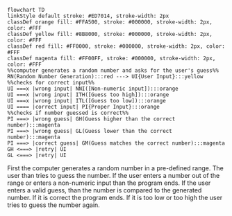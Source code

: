 ```mermaid
flowchart TD
linkStyle default stroke: #ED7014, stroke-width: 2px
classDef orange fill: #FFA500, stroke: #000000, stroke-width: 2px, color: #FFF
classDef yellow fill: #8B8000, stroke: #000000, stroke-width: 2px, color: #FFF
classDef red fill: #FF0000, stroke: #000000, stroke-width: 2px, color: #FFF
classDef magenta fill: #FF00FF, stroke: #000000, stroke-width: 2px, color: #FFF
%%computer generates a random number and asks for the user's guess%%
RN(Random Number Generation):::red ---> UI{User Input}:::yellow
%%checks for correct input%%
UI ===x |wrong input| NNI([Non-numeric input]):::orange
UI ===x |wrong input| ITH([Guess too high]):::orange 
UI ===x |wrong input| ITL([Guess too low]):::orange
UI ==== |correct input| PI{Proper Input}:::orange
%%checks if number guessed is correct%%
PI ===> |wrong guess| GH(Guess higher than the correct number):::magenta
PI ===> |wrong guess| GL(Guess lower than the correct number):::magenta
PI ===> |correct guess| GM(Guess matches the correct number):::magenta
GH <===> |retry| UI
GL <===> |retry| UI

```
First the computer generates a random number in a pre-defined range. The user than tries to guess the number. If the user enters a number out of the range or enters a non-numeric input than the program ends. If the user enters a valid guess, than the number is compared to the generated number. If it is correct the program ends. If it is too low or too high the user tries to guess the number again. 
